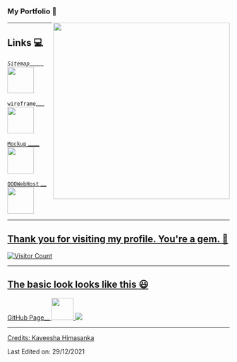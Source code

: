 ###   My Portfolio :yellow_heart:
<img src="E:\gdse57\web\WorkArea\MyProfile\assets\images\logo.png" width="400" align="right"/>
<hr>

## Links :computer:

*`Sitemap`*_____<a href="https://www.gloomaps.com/RiWWNcqG9e"><img src="https://www.svgrepo.com/show/178084/sitemap-web.svg" width="60"/>[](https://www.svgrepo.com/show/178084/sitemap-web.svg) 

`wireframe`___<a href="https://wireframe.cc/aH9uAM"><img src="https://cdn.iconscout.com/icon/premium/png-256-thumb/wireframe-3605610-3007426.png" width="60"/>

`Mockup` ____<a href="https://www.figma.com/file/YLTUEc3so62doPSPAILU7Q/khimasanka?node-id=100%3A89"><img src="E:\gdse57\web\WorkArea\MyProfile\assets\images\figma.png" width="60"/>

`OOOWebHost` __<a href="https://khimasanka.000webhostapp.com/"><img src="https://pbs.twimg.com/profile_images/965911033813590016/k1SrAvnA_400x400.jpg" width="60"/>




<hr>



## Thank you for visiting my profile. You're a gem. :gem:

![Visitor Count](https://profile-counter.glitch.me/EmmadiDivyaSrujana/count.svg)

<hr>

## The basic look looks like this :smiley:

<p>
GitHub Page__ <a href="https://khimasanka.github.io/My-Portfolio/"><img src="https://cdn3.iconfinder.com/data/icons/inficons/512/github.png" width="50"/>

<img src="E:\gdse57\web\WorkArea\MyProfile\assets\images\mockup-longshot.png"/>
</p>

-----
Credits: [Kaveesha Himasanka](https://github.com/khimasanka)

Last Edited on: 29/12/2021

